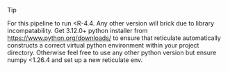 >[!TIP]
>For this pipeline to run <R-4.4. Any other version will brick due to library incompatability. Get 3.12.0+ python installer from https://www.python.org/downloads/ to ensure that reticulate automatically constructs a correct virtual python environment within your project directory. Otherwise feel free to use any other python version but ensure numpy <1.26.4 and set up a new reticulate env.
